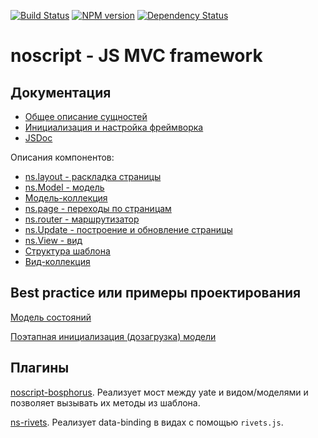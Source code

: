 [![Build Status](https://travis-ci.org/yandex-ui/noscript.png?branch=master)](https://travis-ci.org/yandex-ui/noscript)
[![NPM version](https://badge.fury.io/js/noscript.png)](http://badge.fury.io/js/noscript)
[![Dependency Status](https://david-dm.org/yandex-ui/noscript.png)](https://david-dm.org/yandex-ui/noscript)
# noscript - JS MVC framework

## Документация

- [Общее описание сущностей](/doc/entities.md)
- [Инициализация и настройка фреймворка](/doc/ns.init.md)
- [JSDoc](https://yandex-ui.github.io/noscript/)

Описания компонентов:
- [ns.layout - раскладка страницы](/doc/ns.layout.md)
- [ns.Model - модель](/doc/ns.model.md)
 - [Модель-коллекция](/doc/ns.modelCollection.md)
- [ns.page - переходы по страницам](/doc/ns.page.md)
- [ns.router - маршрутизатор](/doc/ns.router.md)
- [ns.Update - построение и обновление страницы](/doc/ns.update.logic.md)
- [ns.View - вид](/doc/ns.view.md)
 - [Структура шаблона](/doc/ns.view.yate.md)
 - [Вид-коллекция](/doc/ns.viewCollection.md)

## Best practice или примеры проектирования

[Модель состояний](/doc/patterns/ns.pattern.model.state.md)

[Поэтапная инициализация (дозагрузка) модели](/doc/patterns/ns.pattern.model.partial.md)

## Плагины

[noscript-bosphorus](https://github.com/yandex-ui/noscript-bosphorus). Реализует мост между yate и видом/моделями и позволяет вызывать их методы из шаблона.

[ns-rivets](https://github.com/Lapple/ns-rivets). Реализует data-binding в видах с помощью `rivets.js`.

